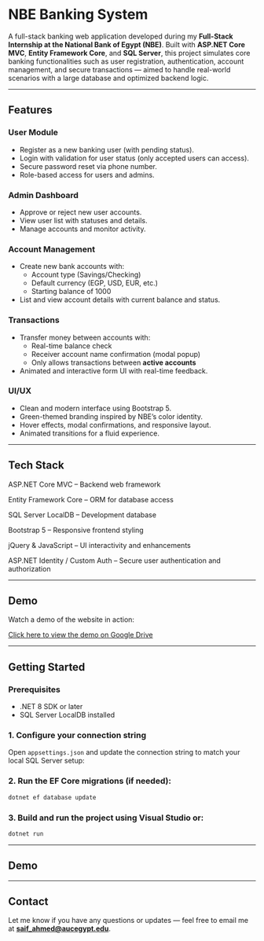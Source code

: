 # NBE Banking System

A full-stack banking web application developed during my **Full-Stack Internship at the National Bank of Egypt (NBE)**. Built with **ASP.NET Core MVC**, **Entity Framework Core**, and **SQL Server**, this project simulates core banking functionalities such as user registration, authentication, account management, and secure transactions — aimed to handle real-world scenarios with a large database and optimized backend logic.

---

## Features

### User Module
- Register as a new banking user (with pending status).
- Login with validation for user status (only accepted users can access).
- Secure password reset via phone number.
- Role-based access for users and admins.

### Admin Dashboard
- Approve or reject new user accounts.
- View user list with statuses and details.
- Manage accounts and monitor activity.

### Account Management
- Create new bank accounts with:
  - Account type (Savings/Checking)
  - Default currency (EGP, USD, EUR, etc.)
  - Starting balance of 1000
- List and view account details with current balance and status.

### Transactions
- Transfer money between accounts with:
  - Real-time balance check
  - Receiver account name confirmation (modal popup)
  - Only allows transactions between **active accounts**
- Animated and interactive form UI with real-time feedback.

### UI/UX
- Clean and modern interface using Bootstrap 5.
- Green-themed branding inspired by NBE’s color identity.
- Hover effects, modal confirmations, and responsive layout.
- Animated transitions for a fluid experience.

---

## Tech Stack

ASP.NET Core MVC – Backend web framework

Entity Framework Core – ORM for database access

SQL Server LocalDB – Development database

Bootstrap 5 – Responsive frontend styling

jQuery & JavaScript – UI interactivity and enhancements

ASP.NET Identity / Custom Auth – Secure user authentication and authorization

---
## Demo

Watch a demo of the website in action:

[Click here to view the demo on Google Drive]([https://drive.google.com/your-demo-link](https://drive.google.com/file/d/1CGcvC-wZ4QqiHK7rYhTtjYpzqBHVZioj/view?usp=sharing))

---

## Getting Started

### Prerequisites
- .NET 8 SDK or later
- SQL Server LocalDB installed

### 1. Configure your connection string

Open `appsettings.json` and update the connection string to match your local SQL Server setup:

### 2. Run the EF Core migrations (if needed):
```bash
dotnet ef database update
```

### 3. Build and run the project using Visual Studio or:
```bash
dotnet run
```
---

## Demo

---

## Contact
Let me know if you have any questions or updates — feel free to email me at **saif_ahmed@aucegypt.edu**.

